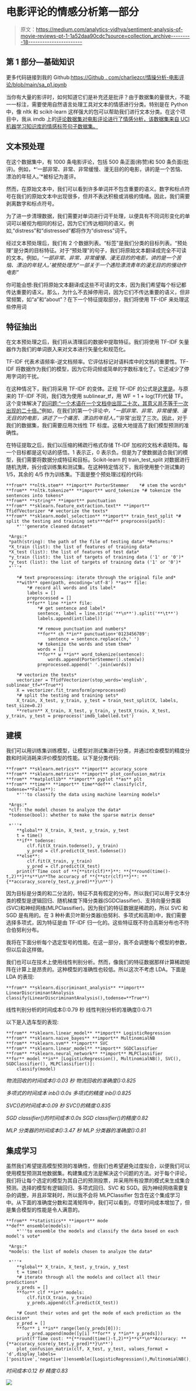 # 电影评论的情感分析第一部分

> 原文：<https://medium.com/analytics-vidhya/sentiment-analysis-of-movie-reviews-pt-1-1a52daa90cdc?source=collection_archive---------18----------------------->

## 第 1 部分—基础知识

更多代码链接到我的 Github:[https://Github . com/charliezcr/情操分析-电影评论/blob/main/sa_p1.ipynb](https://github.com/charliezcr/Sentiment-Analysis-of-Movie-Reviews/blob/main/sa_p1.ipynb)

当你有大量的影评时，如何知道它们是补充还是批评？由于数据集的量很大，不能一一标注，需要使用自然语言处理工具对文本的情感进行分类。特别是在 Python 中，像 nltk 和 scikit-learn 这样强大的包可以帮助我们进行文本分类。在这个项目中，我从 imdb 上的[评论数据集对电影评论进行了情感分析，该数据集来自 UCI 机器学习知识库的情感标签句子数据集。](https://archive.ics.uci.edu/ml/datasets/Sentiment+Labelled+Sentences)

## 文本预处理

在这个数据集中，有 1000 条电影评论，包括 500 条正面(称赞)和 500 条负面(批评)。例如，*‘一部非常、非常、非常缓慢、漫无目的的电影，讲的是一个苦恼、漂泊的年轻人。’*被标记为差评。

然而，在原始文本中，我们可以看到许多单词并不包含重要的语义。数字和标点符号在我们的原始文本中出现很多，但并不表达积极或消极的情绪。因此，我们需要剥离数字和标点符号。

为了进一步清理数据，我们需要对单词进行词干处理，以便具有不同词形变化的单词可以被视为相同的标记，因为它们传达相同的语义。例如,“distress”和“distressed”都将作为“distress”词干。

经过文本预处理后，我们有 2 个数据列表。“标签”是我们分类的目标列表。“预处理”是分类的目标特征。对于“预处理”的句子，我们将原始文本翻译成完全不可读的文本。例如，*‘一部非常、非常、非常缓慢、漫无目的的电影，讲的是一个苦恼、漂泊的年轻人。’*被预处理为*“一部关于一个遇险漂流青年的漫无目的的慢动作电影”*

你可能会想:我们将原始文本翻译成这些不可读的文本，因为我们希望每个标记都传达重要的语义。那么，为什么不去掉停用词，因为它们不传达重要的语义，但非常频繁，如“a”和“about”？在下一个特征提取部分，我们将使用 TF-IDF 来处理这些停用词

## 特征抽出

在文本预处理之后，我们将从清理后的数据中提取特征。我们将使用 TF-IDF 矢量器作为我们的单词嵌入来对文本进行矢量化和规范化。

TF-IDF 代表术语频率-逆文档频率。它评估标记对语料库中的文档的重要性。TF-IDF 将数据作为我们的模型，因为它将词频或简单的字数标准化了。它还减少了停用字词的干扰。

在这种情况下，我们将采用 TF-IDF 的变体。正规 TF-IDF 的公式是[这里是](http://www.tfidf.com/)。与原来的 TF-IDF 不同，我们改为使用 sublinear_tf，用 WF = 1 + log(TF)代替 TF。这个变体解决了[的问题:“一个术语在一个文档中出现二十次，其意义并不等于一次出现的二十倍。”](https://nlp.stanford.edu/IR-book/html/htmledition/sublinear-tf-scaling-1.html)例如，在我们的第一个评论*中，“一部非常、非常、非常缓慢、漫无目的的电影，讲述了一个痛苦、漂泊的年轻人。”*‘非常’出现了三次。因此，对于我们的数据集，我们需要应用次线性 TF 标度。这极大地提高了我们模型预测的准确性。

在特征提取之后，我们以压缩的稀疏行格式存储 Tf-IDF 加权的文档术语矩阵。每一个目标都是这句话的感悟。1 表示正，0 表示负。但是为了使数据适合我们的模型，我们需要将数据分成特征和目标。Scikit-learn 的 train_test_split 对数据进行随机洗牌，拆分成训练集和测试集。在这种特定情况下，我将使用整个测试集的 1/5，其余的 4/5 作为训练集。下面是整个预处理过程的代码:

```
**from** **nltk.stem** **import** PorterStemmer    *# stem the words*
**from** **nltk.tokenize** **import** word_tokenize *# tokenize the sentences into tokens*
**from** **string** **import** punctuation
**from** **sklearn.feature_extraction.text** **import** TfidfVectorizer *# vectorize the texts*
**from** **sklearn.model_selection** **import** train_test_split *# split the testing and training sets***def** preprocess(path):
    *'''generate cleaned dataset*

 *Args:*
 *path(string): the path of the file of testing data* *Returns:*
 *X_train (list): the list of features of training data*
 *X_test (list): the list of features of test data*
 *y_train (list): the list of targets of training data ('1' or '0')*
 *y_test (list): the list of targets of training data ('1' or '0')*
 *'''*

    *# text preprocessing: iterate through the original file and* 
    **with** open(path, encoding='utf-8') **as** file:
        *# record all words and its label*
        labels = []
        preprocessed = []
        **for** line **in** file:
            *# get sentence and label*
            sentence, label = line.strip('**\n**').split('**\t**')
            labels.append(int(label))

            *# remove punctuation and numbers*
            **for** ch **in** punctuation+'0123456789':
                sentence = sentence.replace(ch,' ')
            *# tokenize the words and stem them*
            words = []
            **for** w **in** word_tokenize(sentence):
                words.append(PorterStemmer().stem(w))
            preprocessed.append(' '.join(words))

    *# vectorize the texts*
    vectorizer = TfidfVectorizer(stop_words='english', sublinear_tf=**True**)
    X = vectorizer.fit_transform(preprocessed)
    *# split the testing and training sets*
    X_train, X_test, y_train, y_test = train_test_split(X, labels, test_size=0.2)
    **return** X_train, X_test, y_train, y_testX_train, X_test, y_train, y_test = preprocess('imdb_labelled.txt')
```

## 建模

我们可以用训练集训练模型，让模型对测试集进行分类，并通过检查模型的精度分数和时间消耗来评价模型的性能。以下是分类代码:

```
**from** **sklearn.metrics** **import** accuracy_score
**from** **sklearn.metrics** **import** plot_confusion_matrix
**from** **matplotlib** **import** pyplot **as** plt
**from** **time** **import** time**def** classify(clf, todense=**False**):
    *'''to classify the data using machine learning models*

 *Args:*
 *clf: the model chosen to analyze the data*
 *todense(bool): whether to make the sparse matrix dense*

 *'''*
    **global** X_train, X_test, y_train, y_test
    t = time()
    **if** todense:
        clf.fit(X_train.todense(), y_train)
        y_pred = clf.predict(X_test.todense())
    **else**:
        clf.fit(X_train, y_train)
        y_pred = clf.predict(X_test)
    print(f'Time cost of **{**str(clf)**}**: **{**round(time()-t,2)**}**s**\n**The accuracy of **{**str(clf)**}**: **{**accuracy_score(y_test,y_pred)**}\n**')
```

因为目标是分类的和二分法的，特征不具有假定的分布，所以我们可以用于文本分类的模型是逻辑回归、随机梯度下降分类器(SGDClassifier)、支持向量分类器(SVC)和神经网络(MLPClassifier)。因为我们的特征数据是稀疏的，所以 SVC 和 SGD 是有用的。在 3 种朴素贝叶斯分类器(伯努利、多项式和高斯)中，我们需要选择多项式，因为特征是由 TF-IDF 归一化的。这些特征既不符合高斯分布也不符合伯努利分布。

我将在下面分析每个选定型号的性能。在这一部分，我不会调整每个模型的参数，但以后会这样做。

我们也可以在技术上使用线性判别分析。然而，像我们的特征数据那样计算稀疏矩阵在计算上是昂贵的。这种模型的准确性也较低。所以这次不考虑 LDA。下面是 LDA 的表现:

```
**from** **sklearn.discriminant_analysis** **import** LinearDiscriminantAnalysis
classify(LinearDiscriminantAnalysis(),todense=**True**)
```

线性判别分析的时间成本():0.79 秒
线性判别分析的准确度():0.71

以下是入选车型的表现:

```
**from** **sklearn.linear_model** **import** LogisticRegression
**from** **sklearn.naive_bayes** **import** MultinomialNB
**from** **sklearn.svm** **import** SVC
**from** **sklearn.linear_model** **import** SGDClassifier
**from** **sklearn.neural_network** **import** MLPClassifier
**for** model **in** [LogisticRegression(), MultinomialNB(), SVC(), SGDClassifier(), MLPClassifier()]:
    classify(model)
```

*物流回收的时间成本():0.03 秒
物流回收的准确度():0.825*

*多项式的时间成本 inb():0.0s
多项式的精度 inb():0.825*

*SVC()的时间成本:0.09 秒
SVC()的精度:0.835*

*SGD classifier()的时间成本:0.0s
SGD classifier()的精度:0.82*

*MLP 分类器的时间成本():3.47 秒
MLP 分类器的准确度():0.81*

## 集成学习

虽然我们希望提高模型预测的准确性，但我们也希望避免过度拟合，以便我们可以使用模型预测其他数据集。构建集成方法是解决这个问题的方法。对于每个评论，我们将让每个选定的模型为其自己的预测投票，并采用所有投票的模式来生成集合预测。选择的模型有逻辑回归、多项式回归、SVC 和 SGD。因为神经网络需要复杂的调整，并且非常耗时，所以我不会将 MLPClassifier 包含在这个集成学习中。从下面的准确度分数和混淆矩阵中，我们可以看到，尽管时间成本增加了，但是集合模型的性能是令人满意的。

```
**from** **statistics** **import** mode
**def** ensemble(models):
    *'''to ensemble the models and classify the data based on each model's vote*

 *Args:*
 *models: the list of models chosen to analyze the data*

 *'''*
    **global** X_train, X_test, y_train, y_test
    t = time()
    *# iterate through all the models and collect all their predictions*
    y_preds = []
    **for** clf **in** models:
        clf.fit(X_train, y_train)
        y_preds.append(clf.predict(X_test))

    *# Count their votes and get the mode of each prediction as the decision*
    y_pred = []
    **for** i **in** range(len(y_preds[0])):
        y_pred.append(mode([y[i] **for** y **in** y_preds]))
    print(f'Time cost: **{**round(time()-t,2)**}**s**\n**Accuracy: **{**accuracy_score(y_test,y_pred)**}\n**')
    plot_confusion_matrix(clf, X_test, y_test, values_format = 'd',display_labels=['positive','negative'])ensemble([LogisticRegression(),MultinomialNB(),SVC(),SGDClassifier()])
```

*时间成本:0.12 秒
精度:0.83*

![](img/2be60bbf36805638773d2b7658782ec7.png)